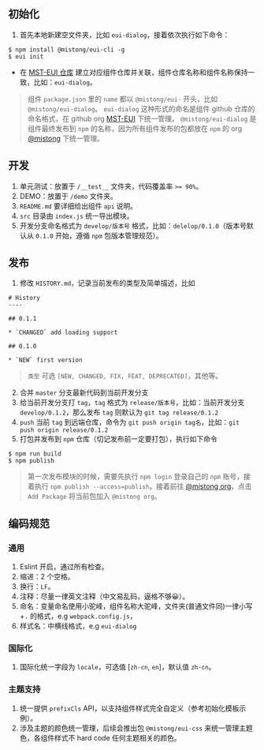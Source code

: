 
## 初始化

1. 首先本地新建空文件夹，比如 `eui-dialog`，接着依次执行如下命令：

```
$ npm install @mistong/eui-cli -g
$ eui init
```
* 在 [MST-EUI 仓库](https://github.com/MST-EUI) 建立对应组件仓库并关联，组件仓库名称和组件名称保持一致，比如：`eui-dialog`。

> 组件 `package.json` 里的 `name` 都以 `@mistong/eui-` 开头，比如 `@mistong/eui-dialog`。
> `eui-dialog` 这种形式的命名是组件 github 仓库的命名格式，在 github org [MST-EUI](https://github.com/MST-EUI) 下统一管理。
> `@mistong/eui-dialog` 是组件最终发布到 `npm` 的名称，因为所有组件发布的包都放在 `npm` 的 org [@mistong](https://www.npmjs.com/package/@mistong/eui-cli) 下统一管理。


## 开发

1. 单元测试：放置于 `/__test__` 文件夹，代码覆盖率 `>= 90%`。
2. DEMO：放置于 `/demo` 文件夹。
3. `README.md` 要详细给出组件 `api` 说明。
4. `src` 目录由 `index.js` 统一导出模块。
5. 开发分支命名格式为 `develop/版本号` 格式，比如：`delelop/0.1.0`（版本号默认从 `0.1.0` 开始，遵循 `npm` 包版本管理规范）。


## 发布
1. 修改 `HISTORY.md`，记录当前发布的类型及简单描述，比如

```
# History
----

## 0.1.1

* `CHANGED` add loading support

## 0.1.0

* `NEW` first version

```

> `类型` 可选 `[NEW, CHANGED, FIX, FEAT, DEPRECATED]`，其他等。

2. 合并 `master` 分支最新代码到当前开发分支
3. 给当前开发分支打 `tag`，`tag` 格式为 `release/版本号`，比如：当前开发分支 `develop/0.1.2`，那么发布 `tag` 则默认为 `git tag release/0.1.2`
4. `push` 当前 `tag` 到远端仓库，命令为 `git push origin tag名`，比如：`git push origin release/0.1.2`
5. 打包并发布到 `npm` 仓库（切记发布前一定要打包），执行如下命令

```
$ npm run build
$ npm publish
```

> 第一次发布模块的时候，需要先执行 `npm login` 登录自己的 `npm` 账号，接着执行 `npm publish --access=publish`。接着前往 [@mistong org](https://www.npmjs.com/settings/mistong/packages)，点击 `Add Package` 将当前包加入 `@mistong org`。


## 编码规范

### 通用

1. Eslint 开启，通过所有检查。
2. 缩进：2 个空格。
3. 换行：`LF`。
4. 注释：尽量一律英文注释（中文易乱码，逼格不够😀）。
5. 命名：变量命名使用小驼峰，组件名称大驼峰，文件夹(普通文件同)一律小写+`.` 的格式，e.g `webpack.config.js`，
6. 样式名：中横线格式，e.g `eui-dialog`

### 国际化
1. 国际化统一字段为 `locale`，可选值 [`zh-cn`, `en`]，默认值 `zh-cn`。

### 主题支持
1. 统一提供 `prefixCls` API，以支持组件样式完全自定义（参考初始化模板示例）。
2. 涉及主题的颜色统一管理，后续会推出包 `@mistong/eui-css` 来统一管理主题色，各组件样式不 hard code 任何主题相关的颜色。